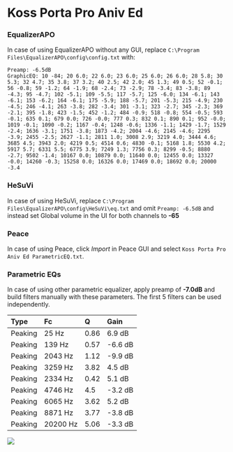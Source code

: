 # Koss Porta Pro Aniv Ed

### EqualizerAPO
In case of using EqualizerAPO without any GUI, replace `C:\Program Files\EqualizerAPO\config\config.txt`
with:
```
Preamp: -6.5dB
GraphicEQ: 10 -84; 20 6.0; 22 6.0; 23 6.0; 25 6.0; 26 6.0; 28 5.8; 30 5.3; 32 4.7; 35 3.8; 37 3.2; 40 2.5; 42 2.0; 45 1.3; 49 0.5; 52 -0.1; 56 -0.8; 59 -1.2; 64 -1.9; 68 -2.4; 73 -2.9; 78 -3.4; 83 -3.8; 89 -4.3; 95 -4.7; 102 -5.1; 109 -5.5; 117 -5.7; 125 -6.0; 134 -6.1; 143 -6.1; 153 -6.2; 164 -6.1; 175 -5.9; 188 -5.7; 201 -5.3; 215 -4.9; 230 -4.5; 246 -4.1; 263 -3.8; 282 -3.4; 301 -3.1; 323 -2.7; 345 -2.3; 369 -2.1; 395 -1.8; 423 -1.5; 452 -1.2; 484 -0.9; 518 -0.8; 554 -0.5; 593 -0.1; 635 0.1; 679 0.0; 726 -0.0; 777 0.3; 832 0.1; 890 0.1; 952 -0.0; 1019 -0.1; 1090 -0.2; 1167 -0.4; 1248 -0.6; 1336 -1.1; 1429 -1.7; 1529 -2.4; 1636 -3.1; 1751 -3.8; 1873 -4.2; 2004 -4.6; 2145 -4.6; 2295 -3.9; 2455 -2.5; 2627 -1.1; 2811 1.0; 3008 2.9; 3219 4.0; 3444 4.6; 3685 4.5; 3943 2.0; 4219 0.5; 4514 0.6; 4830 -0.1; 5168 1.8; 5530 4.2; 5917 5.7; 6331 5.5; 6775 3.9; 7249 1.3; 7756 0.3; 8299 -0.5; 8880 -2.7; 9502 -1.4; 10167 0.0; 10879 0.0; 11640 0.0; 12455 0.0; 13327 -0.0; 14260 -0.3; 15258 0.0; 16326 0.0; 17469 0.0; 18692 0.0; 20000 -3.4
```

### HeSuVi
In case of using HeSuVi, replace `C:\Program Files\EqualizerAPO\config\HeSuVi\eq.txt` and omit `Preamp:
-6.5dB` and instead set Global volume in the UI for both channels to **-65**

### Peace
In case of using Peace, click *Import* in Peace GUI and select `Koss Porta Pro Aniv Ed ParametricEQ.txt`.

### Parametric EQs
In case of using other parametric equalizer, apply preamp of **-7.0dB** and build filters manually with
these parameters. The first 5 filters can be used independently.

| Type    | Fc       |    Q | Gain    |
|:--------|:---------|:-----|:--------|
| Peaking | 25 Hz    | 0.86 | 6.9 dB  |
| Peaking | 139 Hz   | 0.57 | -6.6 dB |
| Peaking | 2043 Hz  | 1.12 | -9.9 dB |
| Peaking | 3259 Hz  | 3.82 | 4.5 dB  |
| Peaking | 2334 Hz  | 0.42 | 5.1 dB  |
| Peaking | 4746 Hz  | 4.5  | -3.2 dB |
| Peaking | 6065 Hz  | 3.62 | 5.2 dB  |
| Peaking | 8871 Hz  | 3.77 | -3.8 dB |
| Peaking | 20200 Hz | 5.06 | -3.3 dB |

![](https://raw.githubusercontent.com/jaakkopasanen/AutoEq/master/results/headphonecom/sbaf-serious/Koss%20Porta%20Pro%20Aniv%20Ed/Koss%20Porta%20Pro%20Aniv%20Ed.png)